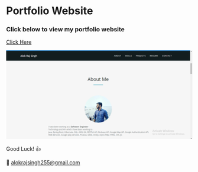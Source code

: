 # Portfolio Website

### Click below to view my portfolio website
[Click Here](https://alok255.github.io/)

<p align="center"> 
  <kbd>
  	<a href="https://alok255.github.io/" target="_blank">
		<img src="img/portfolio/demo.png"></img>
	</a>
  </kbd>
</p>

Good Luck! :+1: 

:e-mail: alokrajsingh255@gmail.com